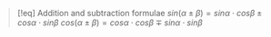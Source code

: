 >[!eq] Addition and subtraction formulae
>$sin(\alpha \pm \beta) = sin\alpha \cdot cos\beta \pm cos\alpha \cdot sin\beta$
>$cos(\alpha \pm \beta) = cos\alpha \cdot cos\beta \mp sin\alpha \cdot sin\beta$